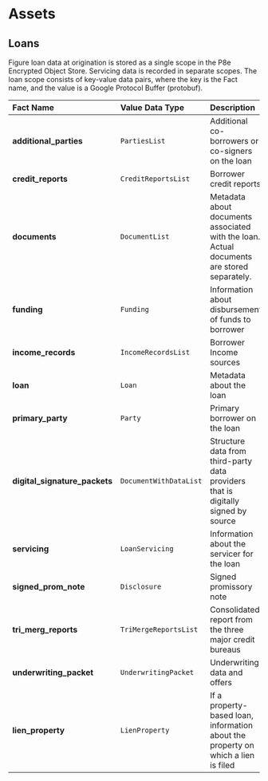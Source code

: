 # Assets

## Loans

Figure loan data at origination is stored as a single scope in the P8e Encrypted Object Store. Servicing data is recorded in separate scopes. The loan scope consists of key-value data pairs, where the key is the Fact name, and the value is a Google Protocol Buffer \(protobuf\).

| Fact Name | Value Data Type | Description |
| :--- | :--- | :--- |
| **additional\_parties** | `PartiesList` | Additional co-borrowers or co-signers on the loan |
| **credit\_reports** | `CreditReportsList` | Borrower credit reports |
| **documents** | `DocumentList` | Metadata about documents associated with the loan. Actual documents are stored separately. |
| **funding** | `Funding` | Information about disbursement of funds to borrower |
| **income\_records** | `IncomeRecordsList` | Borrower Income sources |
| **loan** | `Loan` | Metadata about the loan |
| **primary\_party** | `Party` | Primary borrower on the loan |
| **digital\_signature\_packets** | `DocumentWithDataList` | Structure data from third-party data providers that is digitally signed by source |
| **servicing** | `LoanServicing` | Information about the servicer for the loan |
| **signed\_prom\_note** | `Disclosure` | Signed promissory note |
| **tri\_merg\_reports** | `TriMergeReportsList` | Consolidated report from the three major credit bureaus |
| **underwriting\_packet** | `UnderwritingPacket` | Underwriting data and offers |
| **lien\_property** | `LienProperty` | If a property-based loan, information about the property on which a lien is filed |


